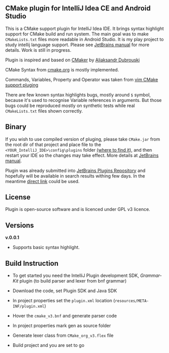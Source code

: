 ## **CMake plugin for IntelliJ Idea CE and Android Studio**

This is a CMake support plugin for IntelliJ Idea IDE. It brings syntax highlight support for CMake build and run system. The main goal was to make `CMakeLists.txt` files more readable in Android Studio.
It is my play project to study intellij language support.  Please see [JetBrains manual](http://www.jetbrains.org/intellij/sdk/docs/reference_guide/custom_language_support.html) for more details. Work is still in progress.

Plugin is inspired and based on [CMaker](https://github.com/dubrousky/CMaker) by [Aliaksandr Dubrouski](https://github.com/dubrousky)

CMake Syntax from [cmake.org](https://cmake.org/cmake/help/latest/manual/cmake-language.7.html) is mostly implemented.

Commands, Variables, Property and Operator was taken from [vim CMake support pluging](https://raw.githubusercontent.com/nickhutchinson/vim-cmake-syntax/master/syntax/cmake.vim)

There are few known syntax highlights bugs, mostly around `$` symbol, because it's used to recognise Variable references in arguments. But those bugs could be reproduced mostly on synthetic tests while real `CMakeLists.txt` files shown correctly.  

## **Binary**
If you wish to use compiled version of pluging, please take `CMake.jar` from the root dir of that project and place file to the `<YOUR_IntelliJ_IDE>\config\plugins`  folder [(where to find it)](http://www.jetbrains.org/intellij/sdk/docs/basics/settings_caches_logs.html), and then restart your IDE so the changes may take effect. More details at [JetBrains manual](http://www.jetbrains.org/intellij/sdk/docs/basics/getting_started/deploying_plugin.html).

Plugin was already submitted into [JetBrains Plugins Repository](https://plugins.jetbrains.com/) and hopefully will be available in search results withing few days. In the meantime [direct link](https://plugins.jetbrains.com/plugin/10089-cmake-simple-highlighter) could be used.

## **License**

Plugin is open-source software and is licenced under GPL v3 licence.

## **Versions**

**v.0.0.1**
* Supports basic syntax highlight.

## **Build Instruction**

* To get started you need the IntelliJ Plugin development SDK, *Grammar-Kit* plugin (to build parser and lexer from bnf grammar)

* Download the code, set Plugin SDK and Java SDK

* In project properties set the `plugin.xml` location (`resources/META-INF/plugin.xml`)
* Hover the `cmake_v3.bnf` and generate parser code
* In project properties mark gen as source folder
* Generate lexer class from `CMake_org_v3.flex` file
* Build project and you are set to go
